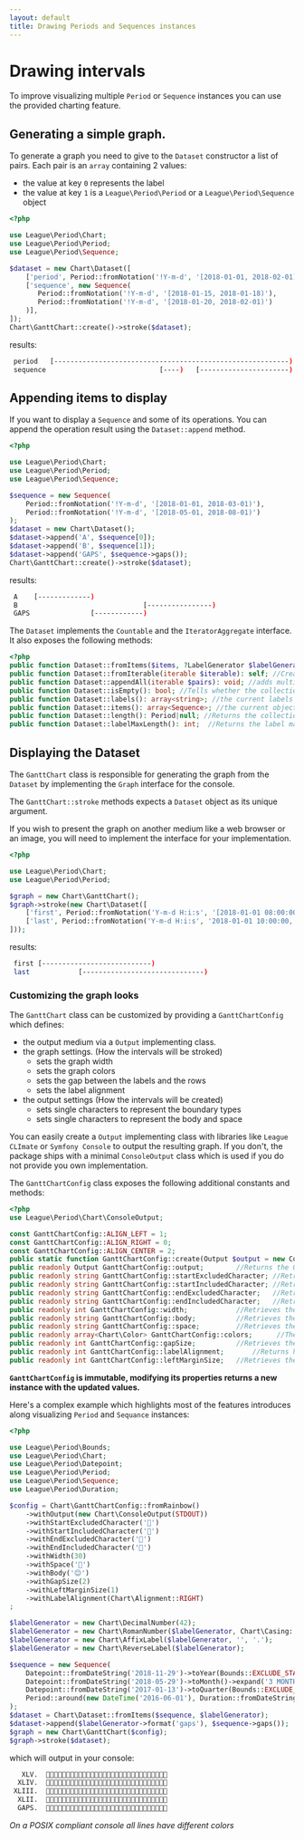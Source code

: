 ```yaml
---
layout: default
title: Drawing Periods and Sequences instances
---
```


# Drawing intervals

To improve visualizing multiple `Period` or `Sequence` instances you can use the provided charting feature. 

## Generating a simple graph.

To generate a graph you need to give to the `Dataset` constructor a list of pairs. Each pair is an `array` containing 2 values:

- the value at key `0` represents the label
- the value at key `1` is a `League\Period\Period` or a `League\Period\Sequence` object 

~~~php
<?php

use League\Period\Chart;
use League\Period\Period;
use League\Period\Sequence;

$dataset = new Chart\Dataset([
    ['period', Period::fromNotation('!Y-m-d', '[2018-01-01, 2018-02-01)')],
    ['sequence', new Sequence(
       Period::fromNotation('!Y-m-d', '[2018-01-15, 2018-01-18)'),
       Period::fromNotation('!Y-m-d', '[2018-01-20, 2018-02-01)')
    )],
]);
Chart\GanttChart::create()->stroke($dataset);
~~~

results:

~~~bash
 period   [----------------------------------------------------------)
 sequence                            [----)   [----------------------)
~~~

## Appending items to display

If you want to display a `Sequence` and some of its operations. You can append the operation result using the `Dataset::append` method.

~~~php
<?php

use League\Period\Chart;
use League\Period\Period;
use League\Period\Sequence;

$sequence = new Sequence(
    Period::fromNotation('!Y-m-d', '[2018-01-01, 2018-03-01)'),
    Period::fromNotation('!Y-m-d', '[2018-05-01, 2018-08-01)')
);
$dataset = new Chart\Dataset();
$dataset->append('A', $sequence[0]);
$dataset->append('B', $sequence[1]);
$dataset->append('GAPS', $sequence->gaps());
Chart\GanttChart::create()->stroke($dataset);
~~~

results:

~~~bash
 A    [-------------)                                                         
 B                               [----------------)
 GAPS               [------------)    
~~~

The `Dataset` implements the `Countable` and the `IteratorAggregate` interface. It also exposes the following methods:

~~~php
<?php
public function Dataset::fromItems($items, ?LabelGenerator $labelGenerator = null): self; //Creates a new Dataset from a collection of Sequence/Periods and a LabelGenerator.
public function Dataset::fromIterable(iterable $iterable): self; //Creates a new Dataset from a generic iterable structure of Sequence/Periods.
public function Dataset::appendAll(iterable $pairs): void; //adds multiple pairs at once.
public function Dataset::isEmpty(): bool; //Tells whether the collection is empty.
public function Dataset::labels(): array<string>; //the current labels used
public function Dataset::items(): array<Sequence>; //the current objects inside the Dataset
public function Dataset::length(): Period|null; //Returns the collection boundaries or null if it is empty.
public function Dataset::labelMaxLength(): int;  //Returns the label max length.
~~~

## Displaying the Dataset

The `GanttChart` class is responsible for generating the graph from the `Dataset` by implementing the `Graph` interface for the console.

The `GanttChart::stroke` methods expects a `Dataset` object as its unique argument.

If you wish to present the graph on another medium like a web browser or an image, you will need to implement the interface for your implementation.

~~~php
<?php

use League\Period\Chart;
use League\Period\Period;

$graph = new Chart\GanttChart();
$graph->stroke(new Chart\Dataset([
    ['first', Period::fromNotation('Y-m-d H:i:s', '[2018-01-01 08:00:00, 2018-01-01 12:00:00)')],
    ['last', Period::fromNotation('Y-m-d H:i:s', '2018-01-01 10:00:00, 2018-01-01 14:00:00)')],
]));
~~~

results:

~~~bash
 first [---------------------------)
 last            [------------------------------)
~~~

### Customizing the graph looks

The `GanttChart` class can be customized by providing a `GanttChartConfig` which defines:

- the output medium via a `Output` implementing class.
- the graph settings. (How the intervals will be stroked)
    - sets the graph width
    - sets the graph colors
    - sets the gap between the labels and the rows
    - sets the label alignment
- the output settings (How the intervals will be created)
    - sets single characters to represent the boundary types
    - sets single characters to represent the body and space
     
You can easily create a `Output` implementing class with libraries like `League CLImate` or `Symfony Console` 
to output the resulting graph. If you don't, the package ships with a minimal `ConsoleOutput` class which is used
 if you do not provide you own implementation.

The `GanttChartConfig` class exposes the following additional constants and methods:

~~~php
<?php
use League\Period\Chart\ConsoleOutput;

const GanttChartConfig::ALIGN_LEFT = 1;
const GanttChartConfig::ALIGN_RIGHT = 0;
const GanttChartConfig::ALIGN_CENTER = 2;
public static function GanttChartConfig::create(Output $output = new ConsoleOutput(STDOUT));
public readonly Output GanttChartConfig::output;        //Returns the Output instance.
public readonly string GanttChartConfig::startExcludedCharacter; //Retrieves the excluded start block character.
public readonly string GanttChartConfig::startIncludedCharacter; //Retrieves the included start block character.
public readonly string GanttChartConfig::endExcludedCharacter;   //Retrieves the excluded end block character.
public readonly string GanttChartConfig::endIncludedCharacter;   //Retrieves the included end block character.
public readonly int GanttChartConfig::width;            //Retrieves the max size width.
public readonly string GanttChartConfig::body;          //Retrieves the body block character.
public readonly string GanttChartConfig::space;         //Retrieves the space block character.
public readonly array<Chart\Color> GanttChartConfig::colors;      //The selected colors for each row.
public readonly int GanttChartConfig::gapSize;          //Retrieves the gap sequence between the label and the line.
public readonly int GanttChartConfig::labelAlignment;       //Returns how label should be aligned.
public readonly int GanttChartConfig::leftMarginSize;   //Retrieves the margin between the label and the console left side.
~~~

**`GanttChartConfig` is immutable, modifying its properties returns a new instance with the updated values.**

Here's a complex example which highlights most of the features introduces along visualizing `Period` and `Sequance` instances:

~~~php
<?php

use League\Period\Bounds;
use League\Period\Chart;
use League\Period\Datepoint;
use League\Period\Period;
use League\Period\Sequence;
use League\Period\Duration;

$config = Chart\GanttChartConfig::fromRainbow()
    ->withOutput(new Chart\ConsoleOutput(STDOUT))
    ->withStartExcludedCharacter('🍕')
    ->withStartIncludedCharacter('🍅')
    ->withEndExcludedCharacter('🎾')
    ->withEndIncludedCharacter('🍔')
    ->withWidth(30)
    ->withSpace('💩')
    ->withBody('😊')
    ->withGapSize(2)
    ->withLeftMarginSize(1)
    ->withLabelAlignment(Chart\Alignment::RIGHT)
;

$labelGenerator = new Chart\DecimalNumber(42);
$labelGenerator = new Chart\RomanNumber($labelGenerator, Chart\Casing::UPPER);
$labelGenerator = new Chart\AffixLabel($labelGenerator, '', '.');
$labelGenerator = new Chart\ReverseLabel($labelGenerator);

$sequence = new Sequence(
    Datepoint::fromDateString('2018-11-29')->toYear(Bounds::EXCLUDE_START_INCLUDE_END),
    Datepoint::fromDateString('2018-05-29')->toMonth()->expand('3 MONTH'),
    Datepoint::fromDateString('2017-01-13')->toQuarter(Bounds::EXCLUDE_ALL),
    Period::around(new DateTime('2016-06-01'), Duration::fromDateString('3 MONTHS'), Bounds::INCLUDE_ALL)
);
$dataset = Chart\Dataset::fromItems($sequence, $labelGenerator);
$dataset->append($labelGenerator->format('gaps'), $sequence->gaps());
$graph = new Chart\GanttChart($config);
$graph->stroke($dataset);
~~~

which will output in your console:

~~~bash
   XLV.  💩💩💩💩💩💩💩💩💩💩💩💩💩💩💩💩💩💩💩🍕😊😊😊😊😊😊😊😊😊🍔
  XLIV.  💩💩💩💩💩💩💩💩💩💩💩💩💩💩💩💩💩💩💩💩🍅😊😊😊😊😊🎾💩💩💩
 XLIII.  💩💩💩💩💩💩💩💩🍕😊😊🎾💩💩💩💩💩💩💩💩💩💩💩💩💩💩💩💩💩💩
  XLII.  🍅😊😊😊😊🍔💩💩💩💩💩💩💩💩💩💩💩💩💩💩💩💩💩💩💩💩💩💩💩💩
  GAPS.  💩💩💩💩💩🍕😊😊🍔💩💩🍅😊😊😊😊😊😊😊🍔💩💩💩💩💩💩💩💩💩💩
~~~

*On a POSIX compliant console all lines have different colors*
